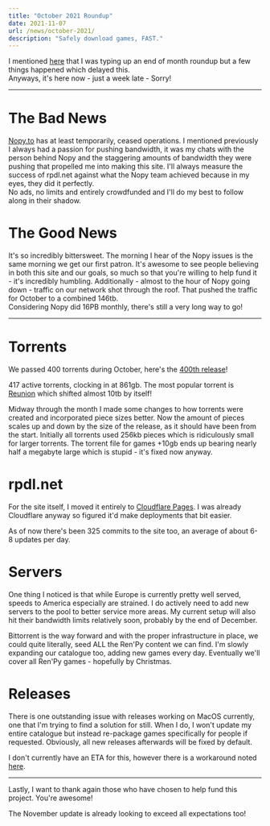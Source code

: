 ```yaml
---
title: "October 2021 Roundup"
date: 2021-11-07
url: /news/october-2021/
description: "Safely download games, FAST."
---
```


I mentioned [here](/news/networkplans/) that I was typing up an end of month roundup but a few things happened which delayed this.  
Anyways, it's here now - just a week late - Sorry!

---

# The Bad News

[Nopy.to](https://nopy.to) has at least temporarily, ceased operations. I mentioned previously I always had a passion for pushing bandwidth, it was my chats with the person behind Nopy and the staggering amounts of bandwidth they were pushing that propelled me into making this site. I'll always measure the success of rpdl.net against what the Nopy team achieved because in my eyes, they did it perfectly.  
No ads, no limits and entirely crowdfunded and I'll do my best to follow along in their shadow.

# The Good News

It's so incredibly bittersweet. The morning I hear of the Nopy issues is the same morning we get our first patron. It's awesome to see people believing in both this site and our goals, so much so that you're willing to help fund it - it's incredibly humbling. Additionally - almost to the hour of Nopy going down - traffic on our network shot through the roof. That pushed the traffic for October to a combined 146tb.  
Considering Nopy did 16PB monthly, there's still a very long way to go!

---

# Torrents

We passed 400 torrents during October, here's the [400th release](/games/totalcorruption/)!

417 active torrents, clocking in at 861gb. The most popular torrent is [Reunion](/games/reunion/) which shifted almost 10tb by itself!  

Midway through the month I made some changes to how torrents were created and incorporated piece sizes better. Now the amount of pieces scales up and down by the size of the release, as it should have been from the start. Initially all torrents used 256kb pieces which is ridiculously small for larger torrents. The torrent file for games +10gb ends up bearing nearly half a megabyte large which is stupid - it's fixed now anyway.  

# rpdl.net
For the site itself, I moved it entirely to [Cloudflare Pages](https://pages.cloudflare.com/). I was already Cloudflare anyway so figured it'd make deployments that bit easier.  

As of now there's been 325 commits to the site too, an average of about 6-8 updates per day.  

# Servers

One thing I noticed is that while Europe is currently pretty well served, speeds to America especially are strained. I do actively need to add new servers to the pool to better service more areas. My current setup will also hit their bandwidth limits relatively soon, probably by the end of December.

Bittorrent is the way forward and with the proper infrastructure in place, we could quite literally, seed ALL the Ren'Py content we can find. I'm slowly expanding our catalogue too, adding new games every day. Eventually we'll cover all Ren'Py games - hopefully by Christmas.

# Releases

There is one outstanding issue with releases working on MacOS currently, one that I'm trying to find a solution for still. When I do, I won't update my entire catalogue but instead re-package games specifically for people if requested. Obviously, all new releases afterwards will be fixed by default.  

I don't currently have an ETA for this, however there is a workaround noted [here](https://f95zone.to/threads/how-to-create-a-mac-version-of-any-renpy-game.3289/post-6852534).

---

Lastly, I want to thank again those who have chosen to help fund this project. You're awesome!  

The November update is already looking to exceed all expectations too!
